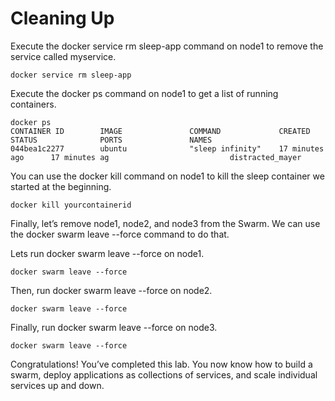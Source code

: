 # Cleaning Up

Execute the docker service rm sleep-app command on node1 to remove the service called myservice.

```
docker service rm sleep-app
```

Execute the docker ps command on node1 to get a list of running containers.

```
docker ps
CONTAINER ID        IMAGE               COMMAND             CREATED             STATUS              PORTS               NAMES
044bea1c2277        ubuntu              "sleep infinity"    17 minutes ago      17 minutes ag                           distracted_mayer
```


You can use the docker kill <CONTAINER ID> command on node1 to kill the sleep container we started at the beginning.

```
docker kill yourcontainerid
```

Finally, let’s remove node1, node2, and node3 from the Swarm. We can use the docker swarm leave --force command to do that.

Lets run docker swarm leave --force on node1.

```
docker swarm leave --force
```

Then, run docker swarm leave --force on node2.

```
docker swarm leave --force
```

Finally, run docker swarm leave --force on node3.

```
docker swarm leave --force
```

Congratulations! You’ve completed this lab. You now know how to build a swarm, deploy applications as collections of services, and scale individual services up and down.

